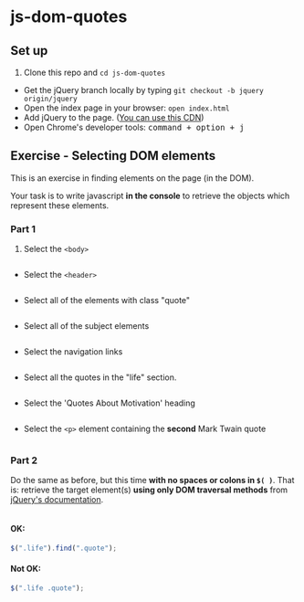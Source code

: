 # js-dom-quotes
## Set up

1. Clone this repo and `cd js-dom-quotes`
-  Get the jQuery branch locally by typing `git checkout -b jquery origin/jquery`
- Open the index page in your browser: `open index.html`
- Add jQuery to the page. ([You can use this CDN](https://ajax.googleapis.com/ajax/libs/jquery/2.2.4/jquery.min.js))
- Open Chrome's developer tools: <kbd>command + option + j</kbd>

## Exercise - Selecting DOM elements

This is an exercise in finding elements on the page (in the DOM).

Your task is to write javascript **in the console** to retrieve the objects which represent these elements.

### Part 1

1. Select the `<body>`
```

```
- Select the `<header>`
```

```
- Select all of the elements with class "quote"
```

```
- Select all of the subject elements
```

```
- Select the navigation links
```

```
- Select all the quotes in the "life" section.
```

```
- Select the 'Quotes About Motivation' heading
```

```
- Select the `<p>` element containing the **second** Mark Twain quote
```

```

### Part 2

Do the same as before, but this time **with no spaces or colons in `$( )`**. That is: retrieve the target element(s) **using only DOM traversal methods** from [jQuery's documentation](http://api.jquery.com/category/traversing/tree-traversal/).
```

```

#### OK:

```js
$(".life").find(".quote");
```

#### Not OK:

```js
$(".life .quote");
```
